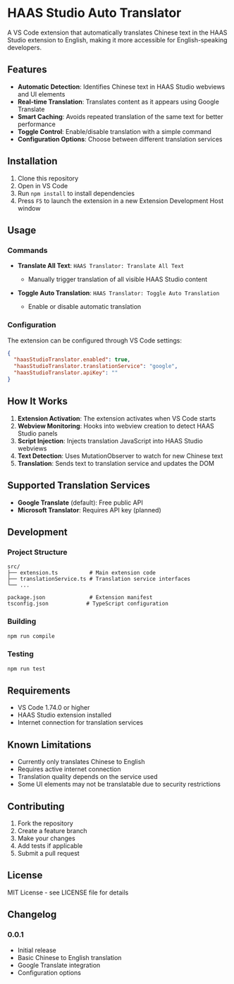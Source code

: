 # HAAS Studio Auto Translator

A VS Code extension that automatically translates Chinese text in the HAAS Studio extension to English, making it more accessible for English-speaking developers.

## Features

- **Automatic Detection**: Identifies Chinese text in HAAS Studio webviews and UI elements
- **Real-time Translation**: Translates content as it appears using Google Translate
- **Smart Caching**: Avoids repeated translation of the same text for better performance
- **Toggle Control**: Enable/disable translation with a simple command
- **Configuration Options**: Choose between different translation services

## Installation

1. Clone this repository
2. Open in VS Code
3. Run `npm install` to install dependencies
4. Press `F5` to launch the extension in a new Extension Development Host window

## Usage

### Commands

- **Translate All Text**: `HAAS Translator: Translate All Text`
  - Manually trigger translation of all visible HAAS Studio content
  
- **Toggle Auto Translation**: `HAAS Translator: Toggle Auto Translation`
  - Enable or disable automatic translation

### Configuration

The extension can be configured through VS Code settings:

```json
{
  "haasStudioTranslator.enabled": true,
  "haasStudioTranslator.translationService": "google",
  "haasStudioTranslator.apiKey": ""
}
```

## How It Works

1. **Extension Activation**: The extension activates when VS Code starts
2. **Webview Monitoring**: Hooks into webview creation to detect HAAS Studio panels
3. **Script Injection**: Injects translation JavaScript into HAAS Studio webviews
4. **Text Detection**: Uses MutationObserver to watch for new Chinese text
5. **Translation**: Sends text to translation service and updates the DOM

## Supported Translation Services

- **Google Translate** (default): Free public API
- **Microsoft Translator**: Requires API key (planned)

## Development

### Project Structure

```
src/
├── extension.ts          # Main extension code
├── translationService.ts # Translation service interfaces
└── ...

package.json              # Extension manifest
tsconfig.json            # TypeScript configuration
```

### Building

```bash
npm run compile
```

### Testing

```bash
npm run test
```

## Requirements

- VS Code 1.74.0 or higher
- HAAS Studio extension installed
- Internet connection for translation services

## Known Limitations

- Currently only translates Chinese to English
- Requires active internet connection
- Translation quality depends on the service used
- Some UI elements may not be translatable due to security restrictions

## Contributing

1. Fork the repository
2. Create a feature branch
3. Make your changes
4. Add tests if applicable
5. Submit a pull request

## License

MIT License - see LICENSE file for details

## Changelog

### 0.0.1
- Initial release
- Basic Chinese to English translation
- Google Translate integration
- Configuration options
